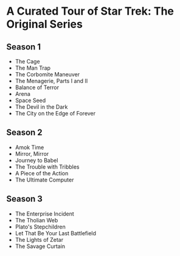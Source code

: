 # A Curated Tour of Star Trek: The Original Series

## Season 1

* The Cage
* The Man Trap
* The Corbomite Maneuver
* The Menagerie, Parts I and II
* Balance of Terror
* Arena
* Space Seed
* The Devil in the Dark
* The City on the Edge of Forever

## Season 2

* Amok Time
* Mirror, Mirror
* Journey to Babel
* The Trouble with Tribbles
* A Piece of the Action
* The Ultimate Computer

## Season 3

* The Enterprise Incident
* The Tholian Web
* Plato's Stepchildren
* Let That Be Your Last Battlefield
* The Lights of Zetar
* The Savage Curtain